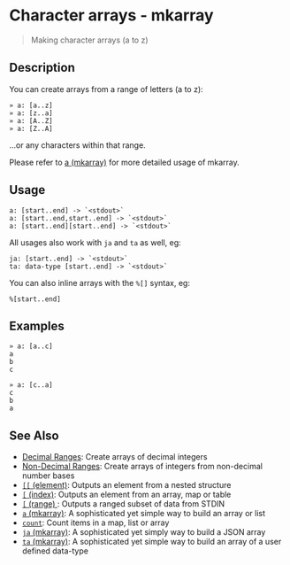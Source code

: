 # Character arrays - mkarray

> Making character arrays (a to z)

## Description

You can create arrays from a range of letters (a to z):

    » a: [a..z]
    » a: [z..a]
    » a: [A..Z]
    » a: [Z..A]

...or any characters within that range.

Please refer to [a (mkarray)](/commands/a.md) for more detailed usage of mkarray.

## Usage

    a: [start..end] -> `<stdout>`
    a: [start..end,start..end] -> `<stdout>`
    a: [start..end][start..end] -> `<stdout>`

All usages also work with `ja` and `ta` as well, eg:

    ja: [start..end] -> `<stdout>`
    ta: data-type [start..end] -> `<stdout>`

You can also inline arrays with the `%[]` syntax, eg:

    %[start..end]

## Examples

    » a: [a..c]
    a
    b
    c

    » a: [c..a]
    c
    b
    a

## See Also

- [Decimal Ranges](./decimal.md):
  Create arrays of decimal integers
- [Non-Decimal Ranges](./non-decimal.md):
  Create arrays of integers from non-decimal number bases
- [`[[` (element)](/commands/element.md):
  Outputs an element from a nested structure
- [`[` (index)](/commands/index2.md):
  Outputs an element from an array, map or table
- [`[` (range) ](/commands/range.md):
  Outputs a ranged subset of data from STDIN
- [`a` (mkarray)](/commands/a.md):
  A sophisticated yet simple way to build an array or list
- [`count`](/commands/count.md):
  Count items in a map, list or array
- [`ja` (mkarray)](/commands/ja.md):
  A sophisticated yet simply way to build a JSON array
- [`ta` (mkarray)](/commands/ta.md):
  A sophisticated yet simple way to build an array of a user defined data-type
